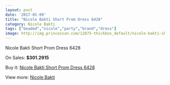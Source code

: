 ```yaml
---
layout: post
date: '2017-01-09'
title: "Nicole Bakti Short Prom Dress 6428"
category: Nicole Bakti
tags: ["beaded","nicole","party","brand","dress"]
image: http://img.princessan.com/12875-thickbox_default/nicole-bakti-short-prom-dress-6428.jpg
---
```

Nicole Bakti Short Prom Dress 6428

On Sales: **$301.2915**
<a href="https://www.princessan.com/en/nicole-bakti/6116-nicole-bakti-short-prom-dress-6428.html"><amp-img layout="responsive" width="600" height="600" src="//img.princessan.com/12875-thickbox_default/nicole-bakti-short-prom-dress-6428.jpg" alt="Nicole Bakti Short Prom Dress 6428 0" /></a>

Buy it: [Nicole Bakti Short Prom Dress 6428](https://www.princessan.com/en/nicole-bakti/6116-nicole-bakti-short-prom-dress-6428.html "Nicole Bakti Short Prom Dress 6428")

View more: [Nicole Bakti](https://www.princessan.com/en/48-nicole-bakti "Nicole Bakti")